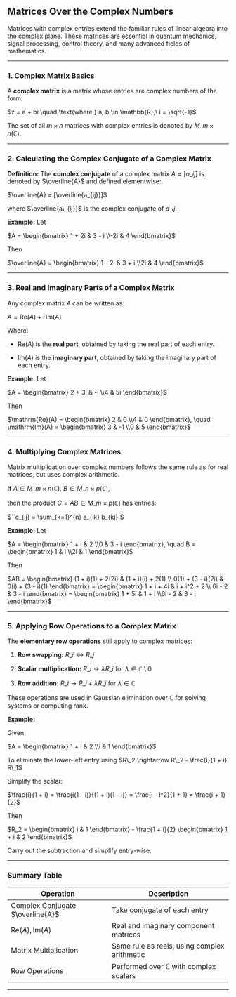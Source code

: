 ## **Matrices Over the Complex Numbers**

Matrices with complex entries extend the familiar rules of linear algebra into the complex plane. 
These matrices are essential in quantum mechanics, signal processing, control theory, and many advanced fields of mathematics.

---

### **1. Complex Matrix Basics**

A **complex matrix** is a matrix whose entries are complex numbers of the form:

$`z = a + bi \quad \text{where } a, b \in \mathbb{R},\ i = \sqrt{-1}`$

The set of all $`m \times n`$ matrices with complex entries is denoted by $`M\_{m \times n}(\mathbb{C})`$.

---

### **2. Calculating the Complex Conjugate of a Complex Matrix**

**Definition:**
The **complex conjugate** of a complex matrix $`A = [a\_{ij}]`$ is denoted by $`\overline{A}`$ and defined elementwise:

$`\overline{A} = [\overline{a_{ij}}]`$

where $`\overline{a\_{ij}}`$ is the complex conjugate of $`a\_{ij}`$.


**Example:**
Let

$`A = \begin{bmatrix} 1 + 2i & 3 - i \\-2i & 4 \end{bmatrix}`$

Then

$`\overline{A} = \begin{bmatrix} 1 - 2i & 3 + i \\2i & 4 \end{bmatrix}`$

---

### **3. Real and Imaginary Parts of a Complex Matrix**

Any complex matrix $`A`$ can be written as:

$`A = \mathrm{Re}(A) + i\,\mathrm{Im}(A)`$

Where:

* $`\mathrm{Re}(A)`$ is the **real part**, obtained by taking the real part of each entry.


* $`\mathrm{Im}(A)`$ is the **imaginary part**, obtained by taking the imaginary part of each entry.


**Example:**
Let

$`A = \begin{bmatrix} 2 + 3i & -i \\4 & 5i \end{bmatrix}`$

Then

$`\mathrm{Re}(A) = \begin{bmatrix} 2 & 0 \\4 & 0 \end{bmatrix}, \quad \mathrm{Im}(A) = \begin{bmatrix} 3 & -1 \\0 & 5 \end{bmatrix}`$

---

### **4. Multiplying Complex Matrices**

Matrix multiplication over complex numbers follows the same rule as for real matrices, but uses complex arithmetic.

**If** $`A \in M\_{m \times n}(\mathbb{C})`$, $`B \in M\_{n \times p}(\mathbb{C})`$,

then the product $`C = AB \in M\_{m \times p}(\mathbb{C})`$ has entries:


$``c_{ij} = \sum_{k=1}^{n} a_{ik} b_{kj}`$

**Example:**
Let

$`A = \begin{bmatrix} 1 + i & 2 \\0 & 3 - i \end{bmatrix}, \quad B = \begin{bmatrix} 1 & i \\2i & 1 \end{bmatrix}`$

Then

$`AB = \begin{bmatrix} (1 + i)(1) + 2(2i) & (1 + i)(i) + 2(1) \\ 0(1) + (3 - i)(2i) & 0(i) + (3 - i)(1) \end{bmatrix} = \begin{bmatrix} 1 + i + 4i & i + i^2 + 2 \\ 6i - 2 & 3 - i \end{bmatrix} = \begin{bmatrix} 1 + 5i & 1 + i \\6i - 2 & 3 - i \end{bmatrix}`$

---

### **5. Applying Row Operations to a Complex Matrix**

The **elementary row operations** still apply to complex matrices:

1. **Row swapping:** $`R\_i \leftrightarrow R\_j`$


2. **Scalar multiplication:** $`R\_i \rightarrow \lambda R\_i`$ for $`\lambda \in \mathbb{C} \setminus {0}`$


3. **Row addition:** $`R\_i \rightarrow R\_i + \lambda R\_j`$ for $`\lambda \in \mathbb{C}`$



These operations are used in Gaussian elimination over $`\mathbb{C}`$ for solving systems or computing rank.

**Example:**

Given

$`A = \begin{bmatrix} 1 + i & 2 \\i & 1 \end{bmatrix}`$

To eliminate the lower-left entry using $`R\_2 \rightarrow R\_2 - \frac{i}{1 + i} R\_1`$

Simplify the scalar:

$`\frac{i}{1 + i} = \frac{i(1 - i)}{(1 + i)(1 - i)} = \frac{i - i^2}{1 + 1} = \frac{i + 1}{2}`$

Then

$`R_2 = \begin{bmatrix} i & 1 \end{bmatrix} - \frac{1 + i}{2} \begin{bmatrix} 1 + i & 2 \end{bmatrix}`$

Carry out the subtraction and simplify entry-wise.

---

### **Summary Table**

| Operation                          | Description                                        |
|------------------------------------|----------------------------------------------------|
| Complex Conjugate $`\overline{A}`$ | Take conjugate of each entry                       |
| $`\mathrm{Re}(A), \mathrm{Im}(A)`$ | Real and imaginary component matrices              |
| Matrix Multiplication              | Same rule as reals, using complex arithmetic       |
| Row Operations                     | Performed over $`\mathbb{C}`$ with complex scalars |

---
